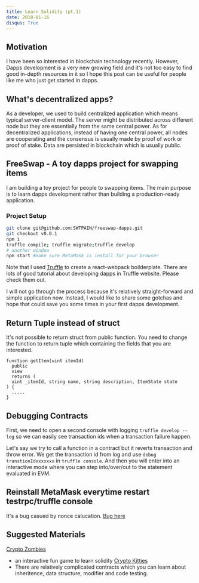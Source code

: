 ```yaml
---
title: Learn Solidity (pt.1)
date: 2018-01-16
disqus: True
---
```


## Motivation
I have been so interested in blockchain technology recently. However, Dapps development is a very new growing field and it's not too easy to find good in-depth resources in it so I hope this post can be useful for people like me who just get started in dapps.

## What's decentralized apps?
As a developer, we used to build centralized application which means typical server-client model. The server might be distributed across different node but they are essentially from the same central power. As for decentralized applications, instead of having one central power, all nodes are cooperating and the consensus is usually made by proof of work or proof of stake. Data are persisted in blockchain which is usually public.

## FreeSwap - A toy dapps project for swapping items
I am building a toy project for people to swapping items. The main purpose is to learn dapps development rather than building a production-ready application.

### Project Setup
```bash
git clone git@github.com:SWTPAIN/freeswap-dapps.git
git checkout v0.0.1
npm i
truffle compile; truffle migrate;truffle develop
# another window
npm start #make sure MetaMask is install for your browser
```

Note that I used [Truffle](https://github.com/trufflesuite/truffle) to create a react-webpack boilderplate. There are lots of good tutorial about developing dapps in Truffle website. Please check them out.

I will not go through the process because it's relatively straight-forward and simple application now. Instead, I would like to share some gotchas and hope that could save you some times in your first dapps development.

## Return Tuple instead of struct
It's not possible to return struct from public function. You need to change the function to return tuple which containing the fields that you are interested.

```solidity
function getItem(uint itemId)
  public
  view
  returns (
  uint _itemId, string name, string description, ItemState state
) {
  .....
}
```

## Debugging Contracts
First, we need to open a second console with logging `truffle develop --log` so we can easily see transaction ids when a transaction failure happen.

Let's say we try to call a function in a contract but it reverts transaction and throw error. We get the transaction id from log and use `debug transtionIdxxxxxxx` in `truffle console`. And then you will enter into an interactive mode where you can step into/over/out to the statement evaluated in EVM.

## Reinstall MetaMask everytime restart testrpc/truffle console
It's a bug casued by nonce calucation. [Bug here](https://github.com/MetaMask/metamask-extension/issues/1999)


## Suggested Materials
[Crypto Zombies](https://cryptozombies.io/)
- an interactive fun game to learn solidity
[Crypto Kitties](https://github.com/axiomzen/cryptokitties-bounty)
- There are relatively complicated contracts which you can learn about inheritence, data structure, modifier and code testing.

